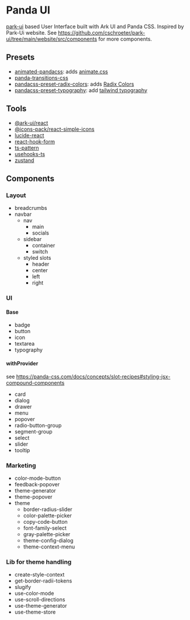 # Panda UI

[park-ui](https://park-ui.com/) based User Interface built with Ark UI and Panda
CSS. Inspired by Park-Ui website. See
<https://github.com/cschroeter/park-ui/tree/main/website/src/components> for
more components.

## Presets

- [animated-pandacss](https://anubra266.github.io/animated-pandacss/): adds
  [animate.css](https://animate.style/)
- [panda-transitions-css](https://anubra266.github.io/panda-transitions-css/)
- [pandacss-preset-radix-colors](https://github.com/milandekruijf/pandacss-preset-radix-colors):
  adds [Radix Colors](https://www.radix-ui.com/colors)
- [pandacss-preset-typography](https://www.milandekruijf.com/work/pandacss-preset-typography):
  add [tailwind typography](https://tailwindcss.com/docs/typography-plugin)

## Tools

- [@ark-ui/react](https://ark-ui.com/)
- [@icons-pack/react-simple-icons](https://simpleicons.org/)
- [lucide-react](https://lucide.dev/)
- [react-hook-form](https://www.react-hook-form.com/)
- [ts-pattern](https://github.com/gvergnaud/ts-pattern)
- [usehooks-ts](https://usehooks-ts.com/)
- [zustand](https://github.com/pmndrs/zustand)

## Components

### Layout

- breadcrumbs
- navbar
  - nav
    - main
    - socials
  - sidebar
    - container
    - switch
  - styled slots
    - header
    - center
    - left
    - right

### UI

#### Base

- badge
- button
- icon
- textarea
- typography

#### withProvider

see
<https://panda-css.com/docs/concepts/slot-recipes#styling-jsx-compound-components>

- card
- dialog
- drawer
- menu
- popover
- radio-button-group
- segment-group
- select
- slider
- tooltip

### Marketing

- color-mode-button
- feedback-popover
- theme-generator
- theme-popover
- theme
  - border-radius-slider
  - color-palette-picker
  - copy-code-button
  - font-family-select
  - gray-palette-picker
  - theme-config-dialog
  - theme-context-menu

### Lib for theme handling

- create-style-context
- get-border-radii-tokens
- slugify
- use-color-mode
- use-scroll-directions
- use-theme-generator
- use-theme-store
